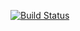[![Build Status](https://travis-ci.org/rickyrobinett/CaesarCipher.svg?branch=master)](https://travis-ci.org/rickyrobinett/CaesarCipher)
